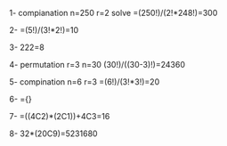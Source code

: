 1- compianation n=250 r=2 solve =(250!)/(2!*248!)=300

2- =(5!)/(3!*2!)=10

3- 222=8

4- permutation r=3 n=30 (30!)/((30-3)!)=24360

5- compination n=6 r=3 =(6!)/(3!*3!)=20

6- ={}

7- =((4C2)*(2C1))+4C3=16

8- 32*(20C9)=5231680
